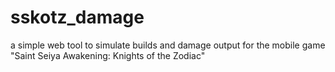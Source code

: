 # sskotz_damage
a simple web tool to simulate builds and damage output for the mobile game "Saint Seiya Awakening: Knights of the Zodiac"
